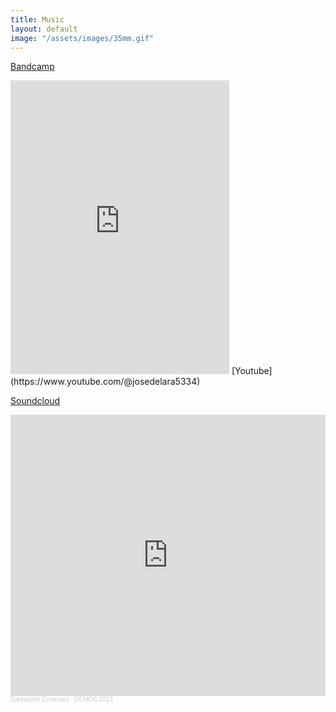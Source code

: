 ```yaml
---
title: Music
layout: default
image: "/assets/images/35mm.gif"
---
```

[Bandcamp](https://darkwraithcovenant.bandcamp.com/)
<iframe style="border: 0; width: 350px; height: 470px;" src="https://bandcamp.com/EmbeddedPlayer/album=4171796435/size=large/bgcol=ffffff/linkcol=0687f5/tracklist=false/transparent=true/" seamless><a href="https://darkwraithcovenant.bandcamp.com/album/demonstrational-document-v21">Demonstrational Document v2.1 by Darkwraith Covenant</a></iframe>
[Youtube](https://www.youtube.com/@josedelara5334)  

[Soundcloud](https://soundcloud.com/jcdelarapdx) 
<iframe width="100%" height="450" scrolling="no" frameborder="no" allow="autoplay" src="https://w.soundcloud.com/player/?url=https%3A//api.soundcloud.com/playlists/11869104&color=%23ff0000&auto_play=false&hide_related=false&show_comments=true&show_user=true&show_reposts=false&show_teaser=true"></iframe><div style="font-size: 10px; color: #cccccc;line-break: anywhere;word-break: normal;overflow: hidden;white-space: nowrap;text-overflow: ellipsis; font-family: Interstate,Lucida Grande,Lucida Sans Unicode,Lucida Sans,Garuda,Verdana,Tahoma,sans-serif;font-weight: 100;"><a href="https://soundcloud.com/jcdelarapdx" title="Darkwraith Covenant" target="_blank" style="color: #cccccc; text-decoration: none;">Darkwraith Covenant</a> · <a href="https://soundcloud.com/jcdelarapdx/sets/darkwraith-covenant-solo" title="DEMOS 2013" target="_blank" style="color: #cccccc; text-decoration: none;">DEMOS 2013</a></div>  

